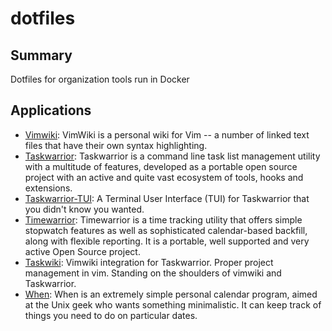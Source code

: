 # dotfiles

## Summary

Dotfiles for organization tools run in Docker

## Applications

- [Vimwiki](https://github.com/vimwiki/vimwiki): VimWiki is a personal wiki for Vim -- a number of linked text files that have their own syntax highlighting.
- [Taskwarrior](https://github.com/GothenburgBitFactory/taskwarrior): Taskwarrior is a command line task list management utility with a multitude of features, developed as a portable open source project with an active and quite vast ecosystem of tools, hooks and extensions.
- [Taskwarrior-TUI](https://github.com/kdheepak/taskwarrior-tui): A Terminal User Interface (TUI) for Taskwarrior that you didn't know you wanted.
- [Timewarrior](https://github.com/GothenburgBitFactory/timewarrior): Timewarrior is a time tracking utility that offers simple stopwatch features as well as sophisticated calendar-based backfill, along with flexible reporting. It is a portable, well supported and very active Open Source project.
- [Taskwiki](https://github.com/tools-life/taskwiki): Vimwiki integration for Taskwarrior. Proper project management in vim. Standing on the shoulders of vimwiki and Taskwarrior.
- [When](https://github.com/bcrowell/when): When is an extremely simple personal calendar program, aimed at the Unix geek who wants something minimalistic. It can keep track of things you need to do on particular dates. 
